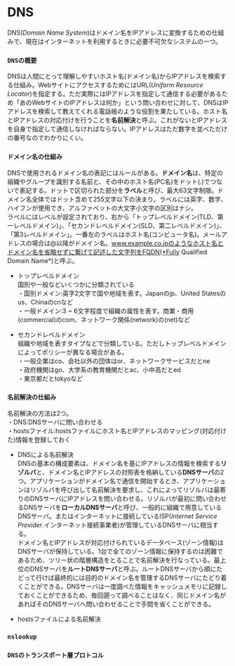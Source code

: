 # DNS
DNS(*Domain Name System*)はドメイン名をIPアドレスに変換するための仕組みで、現在はインターネットを利用するときに必要不可欠なシステムの一つ。

### `DNSの概要`
DNSは人間にとって理解しやすいホスト名(ドメイン名)からIPアドレスを検索する仕組み。WebサイトにアクセスするためにはURL(*Uniform Resource Locator*)を指定する。ただ実際にはIPアドレスを指定して通信する必要があるため「あのWebサイトのIPアドレスは何か」という問い合わせに対して、DNSはIPアドレスを検索して教えてくれる電話帳のような役割を果たしている。ホスト名とIPアドレスの対応付けを行うことを**名前解決**と呼ぶ。これがないとIPアドレスを自身で指定して通信しなければならない。IPアドレスはただ数字を並べただけの番号なのでわかりにくい。

### `ドメイン名の仕組み`
DNSで使用されるドメイン名の表記にはルールがある。**ドメイン名**は、特定の組織やグループを識別する名前と、その中のホスト名(PC名)をドット(.)でつないで表記する。ドットで区切られた部分を**ラベル**と呼び、最大63文字制限。ドメイン名全体ではドット含めて255文字以下の決まり。ラベルには英字、数字、ハイフンが使用でき、アルファベットの大文字小文字の区別はナシ。  
ラベルにはレベルが設定されており、右から「トップレベルドメイン(TLD、第一レベルドメイン)」、「セカンドレベルドメイン(SLD、第二レベルドメイン)」、「第3レベルドメイン」。一番左のラベルはホスト名(コンピュータ名)。メールアドレスの場合は@以降がドメイン名。www.example.co.jpのようなホスト名とドメイン名を省略せずに繋げて記述した文字列をFQDN(*Fully Qualified Domain Name*)と呼ぶ。

- トップレベルドメイン  
国別や一般などいくつかに分類されている  
・国別ドメイン:英字2文字で国や地域を表す。Japanのjp、United Statesのus、Chinaのcnなど  
・一般ドメイン:3 ~ 6文字程度で組織の属性を表す。商業・商用(commercial)のcom、ネットワーク関係(network)の(net)など

- セカンドレベルドメイン  
組織や地域を表すタイプなどで分類している。ただしトップレベルドメインによってポリシーが異なる場合がある。  
・一般企業はco、会社以外の団体はor、ネットワークサービスだとne  
・政府機関はgo、大学系の教育機関だとac、小中高だとed  
・東京都だとtokyoなど

### `名前解決の仕組み`
名前解決の方法は2つ。  
・DNS:DNSサーバに問い合わせる  
・hostsファイル:hostsファイルにホスト名とIPアドレスのマッピング(対応付けた)情報を登録しておく

- DNSによる名前解決  
DNSの基本の構成要素は、ドメイン名を基にIPアドレスの情報を検索する**リゾルバ**と、ドメイン名とIPアドレスの対照表を格納している**DNSサーバ**の2つ。アプリケーションがドメイン名で通信を開始するとき、アプリケーションはリゾルバを呼び出して名前解決を要求し、これによってリゾルバは最寄りのDNSサーバにIPアドレスを問い合わせる。リゾルバが最初に問い合わせるDNSサーバを**ローカルDNSサーバ**と呼び、一般的に組織で用意しているDNSサーバ。またはインターネットに接続しているISP(*Internet Service Provider*.インターネット接続事業者)が管理しているDNSサーバに相当する。  
ドメイン名とIPアドレスが対応付けられているデータベース(ゾーン情報)はDNSサーバが保持している。1台で全てのゾーン情報に保持するのは困難であるため、ツリー状の階層構造をとることで名前解決を行なっている。最上位のDNSサーバを**ルートDNSサーバ**と呼ぶ。ルートDNSサーバから順にたどって行けば最終的には目的のドメイン名を管理するDNSサーバにたどり着くことができる。DNSサーバは一度調べた情報をキャッシュメモリに記録しておくことができるため、毎回遡って調べることはなく、同じドメイン名があればそのDNSサーバへ問い合わせることで手間を省くことができる。

- hostsファイルによる名前解決


### `nslookup`

### `DNSのトランスポート層プロトコル`

